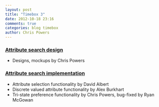```yaml
---
layout: post
title: "Timebox 3"
date: 2012-10-18 23:16
comments: true
categories: blog timebox
author: Chris Powers
---
```


### [Attribute search design](/blog/2012/10/18/interface-design/)
* Designs, mockups by Chris Powers

### [Attribute search implementation](/blog/2012/10/16/interface-implementation/)
* Attribute selection functionality by David Albert
* Discrete valued attribute functionality by Alex Burkhart
* Tri-state preference functionality by Chris Powers, bug-fixed by Ryan McGowan
